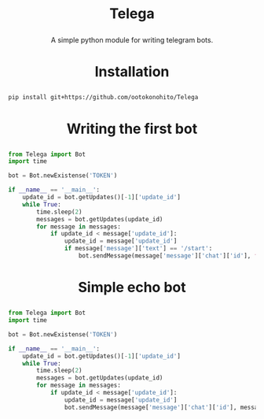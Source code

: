 # <p align="center">Telega

<p align="center">A simple python module for writing telegram bots.</p>

# <p align="center">Installation
```
pip install git+https://github.com/ootokonohito/Telega
```
# <p align="center">Writing the first bot
```python
from Telega import Bot
import time

bot = Bot.newExistense('TOKEN')

if __name__ == '__main__':
    update_id = bot.getUpdates()[-1]['update_id']
    while True:
        time.sleep(2)
        messages = bot.getUpdates(update_id)
        for message in messages:
            if update_id < message['update_id']:
                update_id = message['update_id']
                if message['message']['text'] == '/start':
                	bot.sendMessage(message['message']['chat']['id'], f"Hello, world!")
```
# <p align="center">Simple echo bot
```python
from Telega import Bot
import time

bot = Bot.newExistense('TOKEN')

if __name__ == '__main__':
    update_id = bot.getUpdates()[-1]['update_id']
    while True:
        time.sleep(2)
        messages = bot.getUpdates(update_id)
        for message in messages:
            if update_id < message['update_id']:
                update_id = message['update_id']
                bot.sendMessage(message['message']['chat']['id'], message['message']['text'])
```

